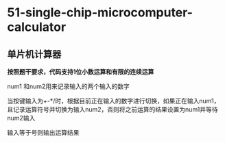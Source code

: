 # 51-single-chip-microcomputer-calculator

## 单片机计算器

**按照题干要求，代码支持1位小数运算和有限的连续运算**

num1 和num2用来记录输入的两个输入的数字

当按键输入为+-*/时，根据目前正在输入的数字进行切换，如果正在输入num1，且记录运算符号并切换为输入num2，否则将之前运算的结果设置为num1并等待num2输入

输入等于号则输出运算结果
